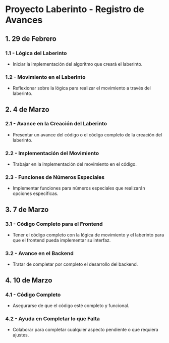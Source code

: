 # Proyecto Laberinto - Registro de Avances

## 1. 29 de Febrero

### 1.1 - Lógica del Laberinto
- Iniciar la implementación del algoritmo que creará el laberinto.

### 1.2 - Movimiento en el Laberinto
- Reflexionar sobre la lógica para realizar el movimiento a través del laberinto.

## 2. 4 de Marzo

### 2.1 - Avance en la Creación del Laberinto
- Presentar un avance del código o el código completo de la creación del laberinto.

### 2.2 - Implementación del Movimiento
- Trabajar en la implementación del movimiento en el código.

### 2.3 - Funciones de Números Especiales
- Implementar funciones para números especiales que realizarán opciones específicas.

## 3. 7 de Marzo

### 3.1 - Código Completo para el Frontend
- Tener el código completo con la lógica de movimiento y el laberinto para que el frontend pueda implementar su interfaz.

### 3.2 - Avance en el Backend
- Tratar de completar por completo el desarrollo del backend.

## 4. 10 de Marzo

### 4.1 - Código Completo
- Asegurarse de que el código esté completo y funcional.

### 4.2 - Ayuda en Completar lo que Falta
- Colaborar para completar cualquier aspecto pendiente o que requiera ajustes.

